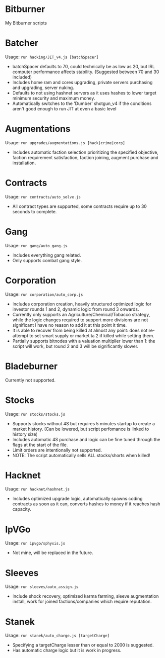 # Bitburner
My Bitburner scripts

# Batcher
Usage:
`run hacking/JIT_v4.js [batchSpacer]`
- batchSpacer defaults to 70, could technically be as low as 20, but IRL computer performance affects stability. (Suggested between 70 and 30 included)
- Includes home ram and cores upgrading, private servers purchasing and upgrading, server nuking.
- Defaults to not using hashnet servers as it uses hashes to lower target minimum security and maximum money.
- Automatically switches to the 'Dumber' shotgun_v4 if the conditions aren't good enough to run JIT at even a basic level

# Augmentations
Usage:
`run upgrades/augmentations.js [hack|crime|corp]`
- Includes automatic faction selection prioritizing the specified objective, faction requirement satisfaction, faction joining, augment purchase and installation.

# Contracts
Usage:
`run contracts/auto_solve.js`
- All contract types are supported, some contracts require up to 30 seconds to complete.

# Gang
Usage:
`run gang/auto_gang.js`
- Includes everything gang related.
- Only supports combat gang style.

# Corporation
Usage:
`run corporation/auto_corp.js`
- Includes corporation creation, heavily structured optimized logic for investor rounds 1 and 2, dynamic logic from round 3 onwards.
- Currently only supports an Agriculture/Chemical/Tobacco strategy, while the logic changes required to support more divisions are not significant I have no reason to add it at this point it time.
- It is able to recover from being killed at almost any point: does not re-attempt to set smart supply or market ta 2 if killed while setting them.
- Partially supports bitnodes with a valuation multiplier lower than 1: the script will work, but round 2 and 3 will be significantly slower.

# Bladeburner
Currently not supported.

# Stocks
Usage:
`run stocks/stocks.js`
- Supports stocks without 4S but requires 5 minutes startup to create a market history. (Can be lowered, but script perfomance is linked to history size)
- Includes automatic 4S purchase and logic can be fine tuned through the flags at the start of the file.
- Limit orders are intentionally not supported.
- NOTE: The script automatically sells ALL stocks/shorts when killed!

# Hacknet
Usage:
`run hacknet/hashnet.js`
- Includes optimized upgrade logic, automatically spawns coding contracts as soon as it can, converts hashes to money if it reaches hash capacity.

# IpVGo 
Usage: 
`run ipvgo/sphyxis.js`
- Not mine, will be replaced in the future.

# Sleeves
Usage:
`run sleeves/auto_assign.js`
- Include shock recovery, optimized karma farming, sleeve augmentation install, work for joined factions/companies which require reputation.

# Stanek
Usage:
`run stanek/auto_charge.js [targetCharge]`
- Specifying a targetCharge lesser than or equal to 2000 is suggested.
- Has automatic charge logic but it is work in progress.
